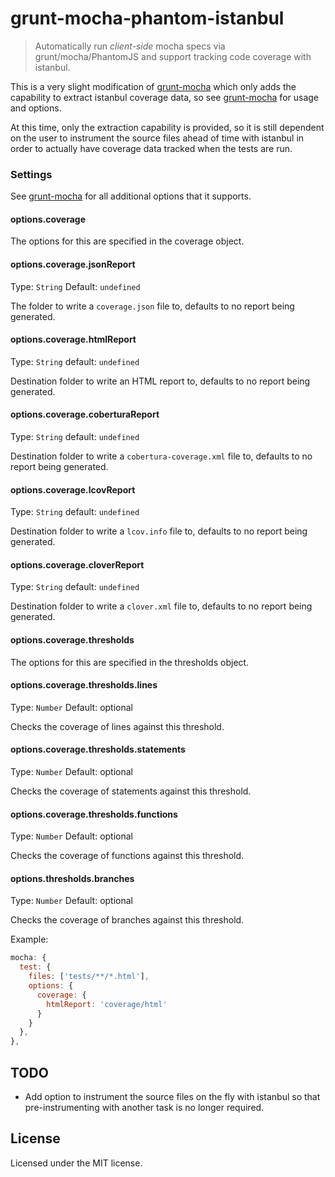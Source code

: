 # grunt-mocha-phantom-istanbul

> Automatically run *client-side* mocha specs via grunt/mocha/PhantomJS and support tracking code coverage with istanbul.

This is a very slight modification of [grunt-mocha](https://github.com/kmiyashiro/grunt-mocha) which only adds the capability to extract istanbul coverage data, so see [grunt-mocha](https://github.com/kmiyashiro/grunt-mocha) for usage and options.

At this time, only the extraction capability is provided, so it is still dependent on the user to instrument the source files ahead of time with istanbul in order to actually have coverage data tracked when the tests are run.

### Settings

See [grunt-mocha](https://github.com/kmiyashiro/grunt-mocha) for all additional options that it supports.

#### options.coverage

The options for this are specified in the coverage object.

#### options.coverage.jsonReport
Type: `String`
Default: `undefined`

The folder to write a `coverage.json` file to, defaults to no report being generated.

#### options.coverage.htmlReport
Type: `String`
default: `undefined`

Destination folder to write an HTML report to, defaults to no report being generated.

#### options.coverage.coberturaReport
Type: `String`
default: `undefined`

Destination folder to write a `cobertura-coverage.xml` file to, defaults to no report being generated.

#### options.coverage.lcovReport
Type: `String`
default: `undefined`

Destination folder to write a `lcov.info` file to, defaults to no report being generated.

#### options.coverage.cloverReport
Type: `String`
default: `undefined`

Destination folder to write a `clover.xml` file to, defaults to no report being generated.

#### options.coverage.thresholds

The options for this are specified in the thresholds object.

#### options.coverage.thresholds.lines
Type: `Number`
Default: optional

Checks the coverage of lines against this threshold.

#### options.coverage.thresholds.statements
Type: `Number`
Default: optional

Checks the coverage of statements against this threshold.

#### options.coverage.thresholds.functions
Type: `Number`
Default: optional

Checks the coverage of functions against this threshold.

#### options.thresholds.branches
Type: `Number`
Default: optional

Checks the coverage of branches against this threshold.

Example:
```js
mocha: {
  test: {
    files: ['tests/**/*.html'],
    options: {
      coverage: {
        htmlReport: 'coverage/html'
      }
    }
  },
},
```

## TODO
* Add option to instrument the source files on the fly with istanbul so that pre-instrumenting with another task is no longer required.

## License
Licensed under the MIT license.